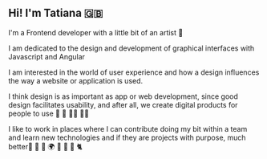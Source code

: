 
## Hi! I'm Tatiana 🇬🇧
<p>I'm a Frontend developer with a little bit of an artist 🎨</p>
<p>I am dedicated to the design and development of graphical interfaces with Javascript and Angular</p>
<p>I am interested in the world of user experience and how a design influences the way a website or application is used. </br>
<p>I think design is as important as app or web development, since good design facilitates usability, and after all, we create digital products for people to use 👧 👦 👱‍♀️ 👨‍🦱 </p>
<p>I like to work in places where I can contribute doing my bit within a team and learn new technologies and if they are projects with purpose, much better🍃 🌳 🎋 🌍 🐇 🐒 🐘 🐈 </p>
